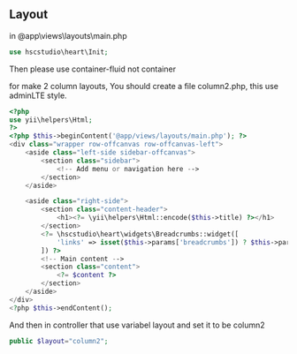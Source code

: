 Layout
---------
in @app\views\layouts\main.php
```php
use hscstudio\heart\Init;

```

Then please use container-fluid not container

for make 2 column layouts, You should create a file column2.php, this use adminLTE style.
```php
<?php
use yii\helpers\Html;
?>
<?php $this->beginContent('@app/views/layouts/main.php'); ?>
<div class="wrapper row-offcanvas row-offcanvas-left">
    <aside class="left-side sidebar-offcanvas">                
        <section class="sidebar">
			<!-- Add menu or navigation here -->
        </section>
    </aside>

    <aside class="right-side">   
        <section class="content-header">
            <h1><?= \yii\helpers\Html::encode($this->title) ?></h1>
        </section>
        <?= \hscstudio\heart\widgets\Breadcrumbs::widget([
            'links' => isset($this->params['breadcrumbs']) ? $this->params['breadcrumbs'] : [],
        ]) ?>
        <!-- Main content -->
        <section class="content">
            <?= $content ?>
        </section>
    </aside>
</div>
<?php $this->endContent();

```

And then in controller that use variabel layout and set it to be column2
```php
public $layout="column2";
```